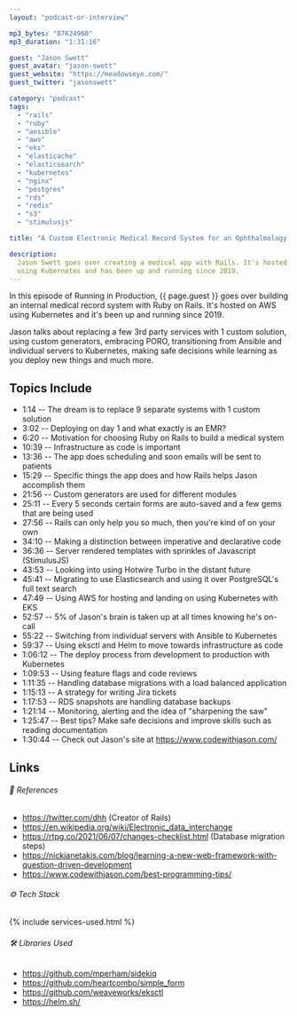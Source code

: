 ```yaml
---
layout: "podcast-or-interview"

mp3_bytes: "87624960"
mp3_duration: "1:31:16"

guest: "Jason Swett"
guest_avatar: "jason-swett"
guest_website: "https://meadowseye.com/"
guest_twitter: "jasonswett"

category: "podcast"
tags:
  - "rails"
  - "ruby"
  - "ansible"
  - "aws"
  - "eks"
  - "elasticache"
  - "elasticsearch"
  - "kubernetes"
  - "nginx"
  - "postgres"
  - "rds"
  - "redis"
  - "s3"
  - "stimulusjs"

title: "A Custom Electronic Medical Record System for an Ophthalmology Clinic"

description:
  Jason Swett goes over creating a medical app with Rails. It's hosted on AWS
  using Kubernetes and has been up and running since 2019.
---
```


In this episode of Running in Production, {{ page.guest }} goes over building
an internal medical record system with Ruby on Rails. It's hosted on AWS using
Kubernetes and it's been up and running since 2019.

Jason talks about replacing a few 3rd party services with 1 custom solution,
using custom generators, embracing PORO, transitioning from Ansible and
individual servers to Kubernetes, making safe decisions while learning as you
deploy new things and much more.

## Topics Include

- 1:14 -- The dream is to replace 9 separate systems with 1 custom solution
- 3:02 -- Deploying on day 1 and what exactly is an EMR?
- 6:20 -- Motivation for choosing Ruby on Rails to build a medical system
- 10:39 -- Infrastructure as code is important
- 13:36 -- The app does scheduling and soon emails will be sent to patients
- 15:29 -- Specific things the app does and how Rails helps Jason accomplish them
- 21:56 -- Custom generators are used for different modules
- 25:11 -- Every 5 seconds certain forms are auto-saved and a few gems that are being used
- 27:56 -- Rails can only help you so much, then you're kind of on your own
- 34:10 -- Making a distinction between imperative and declarative code
- 36:36 -- Server rendered templates with sprinkles of Javascript (StimulusJS)
- 43:53 -- Looking into using Hotwire Turbo in the distant future
- 45:41 -- Migrating to use Elasticsearch and using it over PostgreSQL's full text search
- 47:49 -- Using AWS for hosting and landing on using Kubernetes with EKS
- 52:57 -- 5% of Jason's brain is taken up at all times knowing he's on-call
- 55:22 -- Switching from individual servers with Ansible to Kubernetes
- 59:37 -- Using eksctl and Helm to move towards infrastructure as code
- 1:06:12 -- The deploy process from development to production with Kubernetes
- 1:09:53 -- Using feature flags and code reviews
- 1:11:35 -- Handling database migrations with a load balanced application
- 1:15:13 -- A strategy for writing Jira tickets
- 1:17:53 -- RDS snapshots are handling database backups
- 1:21:14 -- Monitoring, alerting and the idea of "sharpening the saw"
- 1:25:47 -- Best tips? Make safe decisions and improve skills such as reading documentation
- 1:30:44 -- Check out Jason's site at <https://www.codewithjason.com/>

## Links

###### 📄 References

- <https://twitter.com/dhh> (Creator of Rails)
- <https://en.wikipedia.org/wiki/Electronic_data_interchange>
- <https://rtpg.co/2021/06/07/changes-checklist.html> (Database migration steps)
- <https://nickjanetakis.com/blog/learning-a-new-web-framework-with-question-driven-development>
- <https://www.codewithjason.com/best-programming-tips/>

###### ⚙️ Tech Stack

{% include services-used.html %}

###### 🛠 Libraries Used

- <https://github.com/mperham/sidekiq>
- <https://github.com/heartcombo/simple_form>
- <https://github.com/weaveworks/eksctl>
- <https://helm.sh/>
